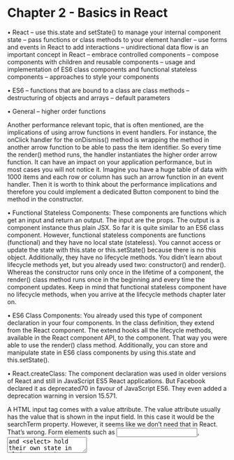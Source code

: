 # Chapter 2 - Basics in React

• React
  – use this.state and setState() to manage your internal component state
  – pass functions or class methods to your element handler
  – use forms and events in React to add interactions
  – unidirectional data flow is an important concept in React
  – embrace controlled components
  – compose components with children and reusable components
  – usage and implementation of ES6 class components and functional stateless components – approaches to style your components

• ES6
  – functions that are bound to a class are class methods
  – destructuring of objects and arrays
  – default parameters

• General
  – higher order functions


Another performance relevant topic, that is often mentioned, are the implications of using arrow functions in event handlers. For instance, the onClick handler for the onDismiss() method is wrapping the method in another arrow function to be able to pass the item identifier. So every time the render() method runs, the handler instantiates the higher order arrow function. It can have an impact on your application performance, but in most cases you will not notice it. Imagine you have a huge table of data with 1000 items and each row or column has such an arrow function in an event handler. Then it is worth to think about the performance implications and therefore you could implement a dedicated Button component to bind the method in the constructor.

• Functional Stateless Components: These components are functions which get an input and return an output. The input are the props. The output is a component instance thus plain JSX. So far it is quite similar to an ES6 class component. However, functional stateless components are functions (functional) and they have no local state (stateless). You cannot access or update the state with this.state or this.setState() because there is no this object. Additionally, they have no lifecycle methods. You didn’t learn about lifecycle methods yet, but you already used two: constructor() and render(). Whereas the constructor runs only once in the lifetime of a component, the render() class method runs once in the beginning and every time the component updates. Keep in mind that functional stateless component have no lifecycle methods, when you arrive at the lifecycle methods chapter later on.

• ES6 Class Components: You already used this type of component declaration in your four components. In the class definition, they extend from the React component. The extend hooks all the lifecycle methods, available in the React component API, to the component. That way you were able to use the render() class method. Additionally, you can store and manipulate state in ES6 class components by using this.state and this.setState().

• React.createClass: The component declaration was used in older versions of React and still in JavaScript ES5 React applications. But Facebook declared it as deprecated70 in favour of JavaScript ES6. They even added a deprecation warning in version 15.571.

A HTML input tag comes with a value attribute. The value attribute usually has the value that is shown in the input field. In this case it would be the searchTerm property. However, it seems like we don’t need that in React.
That’s wrong. Form elements such as <input>, <textarea> and <select> hold their own state in plain HTML. They modify the value internally once someone changes it from the outside. In React that’s called an _uncontrolled component_, because it handles its own state. In React, you should make sure to make those elements _controlled components_.

The Button component expects a className property in the props. The className attribute is another React derivate for the HTML attribute class. But we didn’t pass any className when the Button was used. In the code it should be more explicit in the Button component that the className is optional.

Therefore, you can use the default parameter which is a JavaScript ES6 feature.

But when to use functional stateless components over ES6 class components? A rule of thumb is to use functional stateless components when you don’t need local state or component lifecycle methods. Usually you start to implement your components as functional stateless components. Once you need access to the state or lifecycle methods, you have to refactor it to an ES6 class component. 
